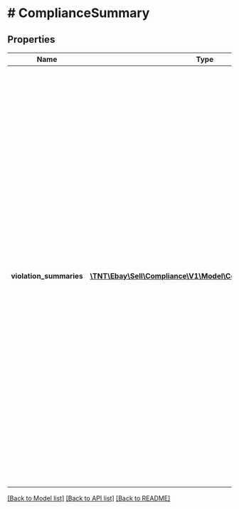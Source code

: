 # # ComplianceSummary

## Properties

Name | Type | Description | Notes
------------ | ------------- | ------------- | -------------
**violation_summaries** | [**\TNT\Ebay\Sell\Compliance\V1\Model\ComplianceSummaryInfo[]**](ComplianceSummaryInfo.md) | This container is an array of one or more policy violation counts. A policy violation count is returned for each unique eBay marketplace and compliance type violation. As long as there is at least one non-compliant listing for the specified compliance type(s), this container will be returned. If no non-compliant listings are found for the specified compliance type(s), an HTTP status code of 204 No Content is returned, and there is no response body. | [optional]

[[Back to Model list]](../../README.md#models) [[Back to API list]](../../README.md#endpoints) [[Back to README]](../../README.md)

